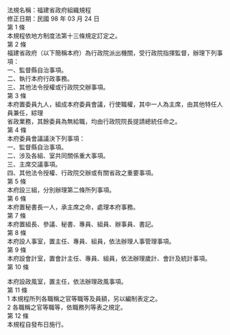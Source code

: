 法規名稱：福建省政府組織規程  
修正日期：民國 98 年 03 月 24 日  
第 1 條  
本規程依地方制度法第十三條規定訂定之。  
第 2 條  
福建省政府（以下簡稱本府）為行政院派出機關，受行政院指揮監督，辦理下列事項：  
一、監督縣自治事項。  
二、執行本府行政事務。  
三、其他法令授權或行政院交辦事項。  
第 3 條  
本府置委員九人，組成本府委員會議，行使職權，其中一人為主席，由其他特任人員兼任，綜理  
省政業務，其餘委員為無給職，均由行政院院長提請總統任命之。  
第 4 條  
本府委員會議議決下列事項：  
一、監督縣自治事項。  
二、涉及各組、室共同關係重大事項。  
三、主席交議事項。  
四、其他法令授權、行政院交辦或有關省政之重要事項。  
第 5 條  
本府設三組，分別辦理第二條所列事項。  
第 6 條  
本府置秘書長一人，承主席之命，處理本府事務。  
第 7 條  
本府置組長、參議、秘書、專員、組員、辦事員、書記。  
第 8 條  
本府設人事室，置主任、專員、組員，依法辦理人事管理事項。  
第 9 條  
本府設會計室，置會計主任、專員、組員，依法辦理歲計、會計及統計事項。  
第 10 條  


本府設政風室，置主任，依法辦理政風事項。  
第 11 條  
1 本規程所列各職稱之官等職等及員額，另以編制表定之。  
2 各職稱之官等職等，依職務列等表之規定。  
第 12 條  
本規程自發布日施行。  


